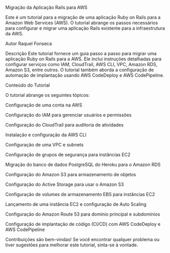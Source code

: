 Migração da Aplicação Rails para AWS


Este é um tutorial para a migração de uma aplicação Ruby on Rails para a Amazon Web Services (AWS). O tutorial abrange os passos necessários para configurar e migrar uma aplicação Rails existente para a infraestrutura da AWS.

Autor
Raquel Fonseca


Descrição
Este tutorial fornece um guia passo a passo para migrar uma aplicação Ruby on Rails para a AWS. Ele inclui instruções detalhadas para configurar serviços como IAM, CloudTrail, AWS CLI, VPC, Amazon RDS, Amazon S3, entre outros. O tutorial também aborda a configuração de automação de implantação usando AWS CodeDeploy e AWS CodePipeline.

Conteúdo do Tutorial


O tutorial abrange os seguintes tópicos:

Configuração de uma conta na AWS

Configuração do IAM para gerenciar usuários e permissões

Configuração do CloudTrail para auditoria de atividades

Instalação e configuração da AWS CLI

Configuração de uma VPC e subnets

Configuração de grupos de segurança para instâncias EC2

Migração do banco de dados PostgreSQL do Heroku para o Amazon RDS

Configuração do Amazon S3 para armazenamento de objetos

Configuração do Active Storage para usar o Amazon S3

Configuração de volumes de armazenamento EBS para instâncias EC2

Lançamento de uma instância EC2 e configuração de Auto Scaling

Configuração do Amazon Route 53 para domínio principal e subdomínios

Configuração de implantação de código (CI/CD) com AWS CodeDeploy e AWS CodePipeline


Contribuições são bem-vindas! Se você encontrar qualquer problema ou tiver sugestões para melhorar este tutorial, sinta-se à vontade.


